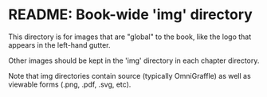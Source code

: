 # README:  Book-wide 'img' directory

This directory is for images that are "global" to the book, 
like the logo that appears in the left-hand gutter.

Other images should be kept in the 'img' directory in each
chapter directory. 

Note that img directories contain source (typically OmniGraffle) as 
well as viewable forms (.png, .pdf, .svg, etc). 